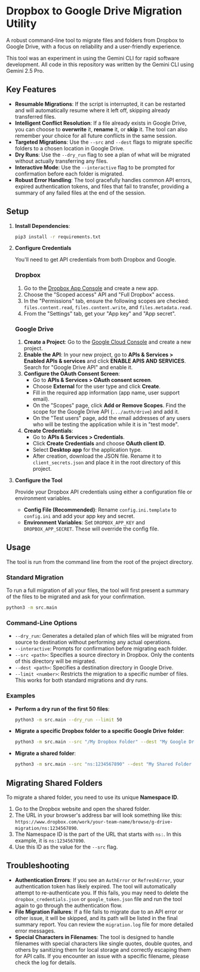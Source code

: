 # Dropbox to Google Drive Migration Utility

A robust command-line tool to migrate files and folders from Dropbox to Google Drive, with a focus on reliability and a user-friendly experience.

This tool was an experiment in using the Gemini CLI for rapid software development. All code in this repository was written by the Gemini CLI using Gemini 2.5 Pro.

## Key Features

- **Resumable Migrations**: If the script is interrupted, it can be restarted and will automatically resume where it left off, skipping already transferred files.
- **Intelligent Conflict Resolution**: If a file already exists in Google Drive, you can choose to **overwrite** it, **rename** it, or **skip** it. The tool can also remember your choice for all future conflicts in the same session.
- **Targeted Migrations**: Use the `--src` and `--dest` flags to migrate specific folders to a chosen location in Google Drive.
- **Dry Runs**: Use the `--dry_run` flag to see a plan of what will be migrated without actually transferring any files.
- **Interactive Mode**: Use the `--interactive` flag to be prompted for confirmation before each folder is migrated.
- **Robust Error Handling**: The tool gracefully handles common API errors, expired authentication tokens, and files that fail to transfer, providing a summary of any failed files at the end of the session.

## Setup

1.  **Install Dependencies**:

    ```bash
    pip3 install -r requirements.txt
    ```

2.  **Configure Credentials**

    You'll need to get API credentials from both Dropbox and Google.

    ### Dropbox

    1.  Go to the [Dropbox App Console](https://www.dropbox.com/developers/apps) and create a new app.
    2.  Choose the "Scoped access" API and "Full Dropbox" access.
    3.  In the "Permissions" tab, ensure the following scopes are checked: `files.content.read`, `files.content.write`, and `files.metadata.read`.
    4.  From the "Settings" tab, get your "App key" and "App secret".

    ### Google Drive

    1.  **Create a Project**: Go to the [Google Cloud Console](https://console.cloud.google.com/) and create a new project.
    2.  **Enable the API**: In your new project, go to **APIs & Services > Enabled APIs & services** and click **ENABLE APIS AND SERVICES**. Search for "Google Drive API" and enable it.
    3.  **Configure the OAuth Consent Screen**:
        - Go to **APIs & Services > OAuth consent screen**.
        - Choose **External** for the user type and click **Create**.
        - Fill in the required app information (app name, user support email).
        - On the "Scopes" page, click **Add or Remove Scopes**. Find the scope for the Google Drive API (`.../auth/drive`) and add it.
        - On the "Test users" page, add the email addresses of any users who will be testing the application while it is in "test mode".
    4.  **Create Credentials**:
        - Go to **APIs & Services > Credentials**.
        - Click **Create Credentials** and choose **OAuth client ID**.
        - Select **Desktop app** for the application type.
        - After creation, download the JSON file. Rename it to `client_secrets.json` and place it in the root directory of this project.

3.  **Configure the Tool**

    Provide your Dropbox API credentials using either a configuration file or environment variables.

    - **Config File (Recommended)**: Rename `config.ini.template` to `config.ini` and add your app key and secret.
    - **Environment Variables**: Set `DROPBOX_APP_KEY` and `DROPBOX_APP_SECRET`. These will override the config file.

## Usage

The tool is run from the command line from the root of the project directory.

### Standard Migration

To run a full migration of all your files, the tool will first present a summary of the files to be migrated and ask for your confirmation.

```bash
python3 -m src.main
```

### Command-Line Options

- `--dry_run`: Generates a detailed plan of which files will be migrated from source to destination without performing any actual operations.
- `--interactive`: Prompts for confirmation before migrating each folder.
- `--src <path>`: Specifies a source directory in Dropbox. Only the contents of this directory will be migrated.
- `--dest <path>`: Specifies a destination directory in Google Drive.
- `--limit <number>`: Restricts the migration to a specific number of files. This works for both standard migrations and dry runs.

### Examples

- **Perform a dry run of the first 50 files**:
  ```bash
  python3 -m src.main --dry_run --limit 50
  ```
- **Migrate a specific Dropbox folder to a specific Google Drive folder**:
  ```bash
  python3 -m src.main --src "/My Dropbox Folder" --dest "My Google Drive Folder/Backup"
  ```
- **Migrate a shared folder**:
  ```bash
  python3 -m src.main --src "ns:1234567890" --dest "My Shared Folder Backup"
  ```

## Migrating Shared Folders

To migrate a shared folder, you need to use its unique **Namespace ID**.

1.  Go to the Dropbox website and open the shared folder.
2.  The URL in your browser's address bar will look something like this: `https://www.dropbox.com/work/your-team-name/browse/g-drive-migration/ns:1234567890`.
3.  The Namespace ID is the part of the URL that starts with `ns:`. In this example, it is `ns:1234567890`.
4.  Use this ID as the value for the `--src` flag.

## Troubleshooting

- **Authentication Errors**: If you see an `AuthError` or `RefreshError`, your authentication token has likely expired. The tool will automatically attempt to re-authenticate you. If this fails, you may need to delete the `dropbox_credentials.json` or `google_token.json` file and run the tool again to go through the authentication flow.
- **File Migration Failures**: If a file fails to migrate due to an API error or other issue, it will be skipped, and its path will be listed in the final summary report. You can review the `migration.log` file for more detailed error messages.
- **Special Characters in Filenames**: The tool is designed to handle filenames with special characters like single quotes, double quotes, and others by sanitizing them for local storage and correctly escaping them for API calls. If you encounter an issue with a specific filename, please check the log for details.
